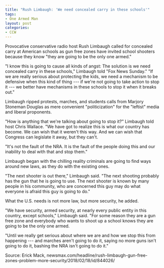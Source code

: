 ```yaml
---
title: "Rush Limbaugh: 'We need concealed carry in these schools'"
tags:
- One Armed Man
layout: post
categories:
- CCW
---
```


Provocative conservative radio host Rush Limbaugh called for concealed carry at American schools as gun free zones have invited school shooters because they know "they are going to be the only one armed."

"I know this is going to cause all kinds of angst: The solution is we need concealed carry in these schools," Limbaugh told "Fox News Sunday." "If we are really serious about protecting the kids, we need a mechanism to be defensive when this kind of thing --- if we're not going to take action to stop it --- we better have mechanisms in these schools to stop it when it breaks out."

Limbaugh ripped protests, marches, and students calls from Marjory Stoneman Douglas as mere convenient "politicization" for the "leftist" media and liberal proponents.

"How is anything that we're talking about going to stop it?" Limbaugh told host Chris Wallace. "We have got to realize this is what our country has become. We can wish that it weren't this way. And we can wish that Congress can legislate it away, but they can't.

"It's not the fault of the NRA. It is the fault of the people doing this and our inability to deal with that and stop them."

Limbaugh began with the chilling reality criminals are going to find ways around new laws, as they do with the existing ones.

"The next shooter is out there," Limbaugh said. "The next shooting probably has the gun that he is going to use. The next shooter is known by many people in his community, who are concerned this guy may do what everyone is afraid this guy is going to do."

What the U.S. needs is not more law, but more security, he added.

"We have security, armed security, at nearly every public entity in this country, except schools," Limbaugh said. "For some reason they are a gun free zone and everybody who wants to shoot up a school knows they are going to be the only one armed.

"Until we really get serious about where we are and how we stop this from happening --- and marches aren't going to do it, saying no more guns isn't going to do it, bashing the NRA isn't going to do it."

Source: Erick Mack, newsmax.com/headline/rush-limbaugh-gun-free-zones-problem-more-security/2018/02/18/id/844026/